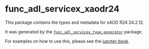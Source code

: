 # func_adl_servicex_xaodr24

This package contains the types and metadata for xAOD R24 24.2.12.

It was generated by the [`func_adl_servicex_type_generator`](https://github.com/gordonwatts/func_adl_servicex_type_generator) package.

For examples on how to use this, please see the [jupyter-book](https://gordonwatts.github.io/xaod_usage).

